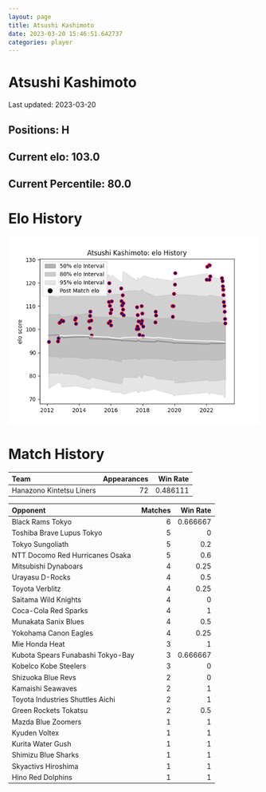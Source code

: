 ```yaml
---  
layout: page  
title: Atsushi Kashimoto  
date: 2023-03-20 15:46:51.642737  
categories: player  
---
```

# Atsushi Kashimoto


Last updated: 2023-03-20
## Positions: H

## Current elo: 103.0

## Current Percentile: 80.0

# Elo History


![elo history](history_AtsushiKashimoto.png)
# Match History


| Team                     |   Appearances |   Win Rate |
|:-------------------------|--------------:|-----------:|
| Hanazono Kintetsu Liners |            72 |   0.486111 |

| Opponent                          |   Matches |   Win Rate |
|:----------------------------------|----------:|-----------:|
| Black Rams Tokyo                  |         6 |   0.666667 |
| Toshiba Brave Lupus Tokyo         |         5 |   0        |
| Tokyo Sungoliath                  |         5 |   0.2      |
| NTT Docomo Red Hurricanes Osaka   |         5 |   0.6      |
| Mitsubishi Dynaboars              |         4 |   0.25     |
| Urayasu D-Rocks                   |         4 |   0.5      |
| Toyota Verblitz                   |         4 |   0.25     |
| Saitama Wild Knights              |         4 |   0        |
| Coca-Cola Red Sparks              |         4 |   1        |
| Munakata Sanix Blues              |         4 |   0.5      |
| Yokohama Canon Eagles             |         4 |   0.25     |
| Mie Honda Heat                    |         3 |   1        |
| Kubota Spears Funabashi Tokyo-Bay |         3 |   0.666667 |
| Kobelco Kobe Steelers             |         3 |   0        |
| Shizuoka Blue Revs                |         2 |   0        |
| Kamaishi Seawaves                 |         2 |   1        |
| Toyota Industries Shuttles Aichi  |         2 |   1        |
| Green Rockets Tokatsu             |         2 |   0.5      |
| Mazda Blue Zoomers                |         1 |   1        |
| Kyuden Voltex                     |         1 |   1        |
| Kurita Water Gush                 |         1 |   1        |
| Shimizu Blue Sharks               |         1 |   1        |
| Skyactivs Hiroshima               |         1 |   1        |
| Hino Red Dolphins                 |         1 |   1        |